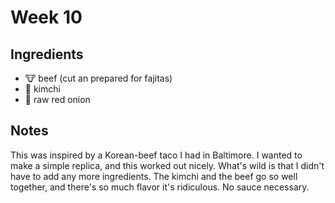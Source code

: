 # Week 10

## Ingredients

- 🐮 beef (cut an prepared for fajitas)
- 🌳 kimchi
- 😬 raw red onion

## Notes

This was inspired by a Korean-beef taco I had in Baltimore. I wanted to make a simple replica, and this worked out nicely. What's wild is that I didn't have to add any more ingredients. The kimchi and the beef go so well together, and there's so much flavor it's ridiculous. No sauce necessary.
